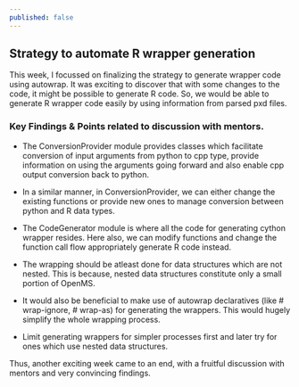 ```yaml
---
published: false
---
```

## Strategy to automate R wrapper generation

This week, I focussed on finalizing the strategy to generate wrapper code using autowrap. 
It was exciting to discover that with some changes to the code, it might be possible to generate 
R code. So, we would be able to generate R wrapper code easily by using information from parsed pxd files.

### Key Findings & Points related to discussion with mentors.

- The ConversionProvider module provides classes which facilitate conversion of input arguments from python   to cpp type, provide information on using the arguments going forward and also enable cpp output           conversion back to python.

- In a similar manner, in ConversionProvider, we can either change the existing functions or provide new     ones to manage conversion between python and R data types.

- The CodeGenerator module is where all the code for generating cython wrapper resides. Here also, we can 
  modify functions and change the function call flow appropriately generate R code instead.
  
- The wrapping should be atleast done for data structures which are not nested. This is because, nested 
  data structures constitute only a small portion of OpenMS.
 
- It would also be beneficial to make use of autowrap declaratives (like # wrap-ignore, # wrap-as) for 
  generating the wrappers. This would hugely simplify the whole wrapping process. 
  
- Limit generating wrappers for simpler processes first and later try for ones which use nested data
  structures.
 
Thus, another exciting week came to an end, with a fruitful discussion with mentors and very convincing findings.
